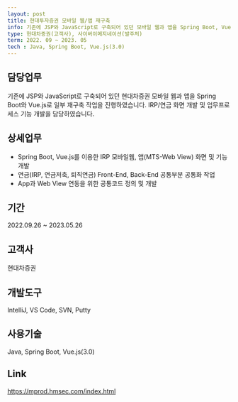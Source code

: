 ```yaml
---
layout: post
title: 현대투자증권 모바일 웹/앱 재구축
info: 기존에 JSP와 JavaScript로 구축되어 있던 모바일 웹과 앱을 Spring Boot, Vue.js로 재구축 작업 진행
type: 현대차증권(고객사), 사이버이메지네이션(발주처)
term: 2022. 09 ~ 2023. 05
tech : Java, Spring Boot, Vue.js(3.0)
---
```


## 담당업무
기존에 JSP와 JavaScript로 구축되어 있던 현대차증권 모바일 웹과 앱을 Spring Boot와 Vue.js로 일부 재구축 작업을 진행하였습니다. IRP/연금 화면 개발 및 업무프로세스 기능 개발을 담당하였습니다.

## 상세업무
- Spring Boot, Vue.js를 이용한 IRP 모바일웹, 앱(MTS-Web View) 화면 및 기능 개발
- 연금(IRP, 연금저축, 퇴직연금) Front-End, Back-End 공통부분 공통화 작업
- App과 Web View 연동을 위한 공통코드 정의 및 개발

## 기간
2022.09.26 ~ 2023.05.26

## 고객사
현대차증권

## 개발도구
IntelliJ, VS Code, SVN, Putty

## 사용기술
Java, Spring Boot, Vue.js(3.0)

## Link
<a href="https://mprod.hmsec.com/index.html" target="_blank" rel="noreferrer noopener">https://mprod.hmsec.com/index.html</a>
